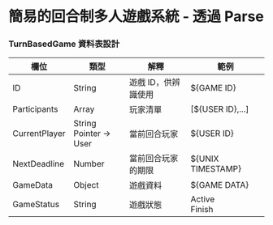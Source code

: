 # 簡易的回合制多人遊戲系統 - 透過 Parse

### TurnBasedGame 資料表設計

| 欄位 | 類型 | 解釋 | 範例 |
| --- | --- | --- | --- |
| ID | String | 遊戲 ID，供辨識使用 | ${GAME ID} |
| Participants | Array | 玩家清單 | [${USER ID},...] |
| CurrentPlayer | String <br> Pointer -> User | 當前回合玩家 | ${USER ID} |
| NextDeadline | Number | 當前回合玩家的期限 | ${UNIX TIMESTAMP} |
| GameData | Object | 遊戲資料 | ${GAME DATA} |
| GameStatus | String | 遊戲狀態 | Active <br> Finish |
